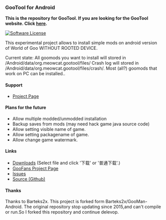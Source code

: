 ### GooTool for Android
**This is the repository for GooTool. If you are looking for the GooTool website. Click [here](https://github.com/MeowCat-Studio/GooTool/tree/gh-pages).**

[![Software License](https://img.shields.io/badge/license-GPL%203.0-brightgreen.svg)](https://github.com/MeowCat-Studio/GooTool/blob/master/LICENSE)

This experimental project allows to install simple mods on android version of World of Goo WITHOUT ROOTED DEVICE.

Current state: 
All goomods you want to install will stored in <storage>/Android/data/org.meowcat.gootool/files/
Crash log will stored in <storage>/Android/data/org.meowcat.gootool/files/crash/.
Most (all?) goomods that work on PC can be installed..

#### Support
- [Project Page](http://g4a.meowcat.org/)

#### Plans for the future
- Allow multiple modded/unmodded installation
- Backup saves from mods (may need hack game java source code)
- Allow setting visible name of game.
- Allow setting packagename of game.
- Allow change game watermark.

#### Links
- [Downloads](http://cdn.meowcat.org/download?p=/meowcat/app/gootool/) (Select file and click '下载' or '普通下载'.)
- [GooFans Project Page](http://goofans.com/download/utility/world-of-goo-mod-manager)
- [Issues](https://github.com/MeowCat-Studio/GooTool/issues)
- [Source (Github)](https://github.com/MeowCat-Studio/GooTool)

#### Thanks
Thanks to Barteks2x.
This project is forked form Barteks2x/GooMan-Android.
The original repository stop updating since 2015,and can't compile or run.So I forked this repository and continue delevop.